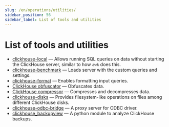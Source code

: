 ```yaml
---
slug: /en/operations/utilities/
sidebar_position: 56
sidebar_label: List of tools and utilities
---
```


# List of tools and utilities

- [clickhouse-local](../../operations/utilities/clickhouse-local.md) — Allows running SQL queries on data without starting the ClickHouse server, similar to how `awk` does this.
- [clickhouse-benchmark](../../operations/utilities/clickhouse-benchmark.md) — Loads server with the custom queries and settings.
- [clickhouse-format](../../operations/utilities/clickhouse-format.md) — Enables formatting input queries.
- [ClickHouse obfuscator](../../operations/utilities/clickhouse-obfuscator.md) — Obfuscates data.
- [ClickHouse compressor](../../operations/utilities/clickhouse-compressor.md) — Compresses and decompresses data.
- [clickhouse-disks](../../operations/utilities/clickhouse-disks.md) — Provides filesystem-like operations
 on files among different ClickHouse disks.
- [clickhouse-odbc-bridge](../../operations/utilities/odbc-bridge.md) — A proxy server for ODBC driver.
- [clickhouse_backupview](../../operations/utilities/backupview.md) — A python module to analyze ClickHouse backups.
